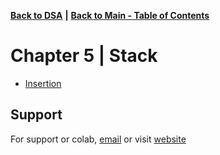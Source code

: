 [**Back to DSA**](https://github.com/xanderbilla/LPU-Academics#readme) **|** [**Back to Main - Table of Contents**](https://github.com/xanderbilla/LPU-Academics#readme)

# Chapter 5 | Stack

- [Insertion](https://github.com/xanderbilla/LPU-Academics/blob/main/CSE%20205%20-%20DSA/Chapter%205%20-%20Stack/5_1-Stack_Array.cpp)

## Support

For support or colab, [email](mailto:dev.xanderbilla@gmail.com) or visit [website](https://xanderbilla.com)
